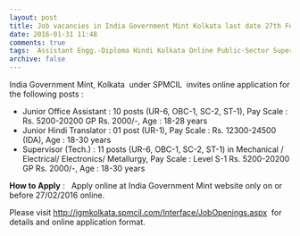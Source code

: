 ```yaml
---
layout: post
title: Job vacancies in India Government Mint Kolkata last date 27th Feb-2016   
date: 2016-01-31 11:48
comments: true
tags:  Assistant Engg.-Diploma Hindi Kolkata Online Public-Sector Supervisor Technical Translator 
archive: false
---
```

India Government Mint, Kolkata  under SPMCIL  invites online application for the following posts :

- Junior Office Assistant : 10 posts (UR-6, OBC-1, SC-2, ST-1), Pay Scale : Rs. 5200-20200 GP Rs. 2000/-, Age : 18-28 years
- Junior Hindi Translator : 01 post (UR-1), Pay Scale : Rs. 12300-24500 (IDA), Age : 18-30 years
- Supervisor (Tech.) : 11 posts (UR-6, OBC-1, SC-2, ST-1) in Mechanical / Electrical/ Electronics/ Metallurgy, Pay Scale : Level S-1 Rs. 5200-20200 GP Rs. 2000/-, Age : 18-30 years



**How to Apply** :   Apply online at India Government Mint website only on or before 27/02/2016 online. 

Please visit <http://igmkolkata.spmcil.com/Interface/JobOpenings.aspx>  for details and online application format.



